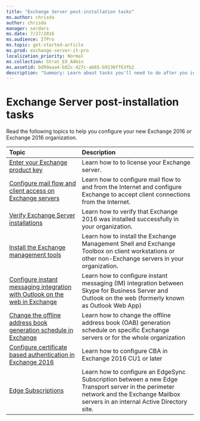 ```yaml
---
title: "Exchange Server post-installation tasks"
ms.author: chrisda
author: chrisda
manager: serdars
ms.date: 7/27/2016
ms.audience: ITPro
ms.topic: get-started-article
ms.prod: exchange-server-it-pro
localization_priority: Normal
ms.collection: Strat_EX_Admin
ms.assetid: bd99aaa4-b82c-427c-ab65-b9230ff63fb2
description: "Summary: Learn about tasks you'll need to do after you install Exchange 2016 or Exchange 2019."
---
```


# Exchange Server post-installation tasks

Read the following topics to help you configure your new Exchange 2016 or Exchange 2016 organization.
  
|**Topic**|**Description**|
|:-----|:-----|
|[Enter your Exchange product key](enter-product-key.md)|Learn how to to license your Exchange server.|
|[Configure mail flow and client access on Exchange servers](configure-mail-flow-and-client-access.md)|Learn how to configure mail flow to and from the Internet and configure Exchange to accept client connections from the Internet.|
|[Verify Exchange Server installations](verify-installation.md)|Learn how to verify that Exchange 2016 was installed successfully in your organization.|
|[Install the Exchange management tools](install-management-tools.md)|Learn how to install the Exchange Management Shell and Exchange Toolbox on client workstations or other non-Exchange servers in your organization.|
|[Configure instant messaging integration with Outlook on the web in Exchange](configure-im-integration-with-owa.md)|Learn how to configure instant messaging (IM) integration between Skype for Business Server and Outlook on the web (formerly known as Outlook Web App)|
|[Change the offline address book generation schedule in Exchange](change-oab-generation-schedule.md)|Learn how to change the offline address book (OAB) generation schedule on specific Exchange servers or for the whole organization|
|[Configure certificate based authentication in Exchange 2016](configure-certificate-based-auth.md)|Learn how to configure CBA in Exchange 2016 CU1 or later|
|[Edge Subscriptions](../../architecture/edge-transport-servers/edge-subscriptions.md)|Learn how to configure an EdgeSync Subscription between a new Edge Transport server in the perimeter network and the Exchange Mailbox servers in an internal Active Directory site.|
   

